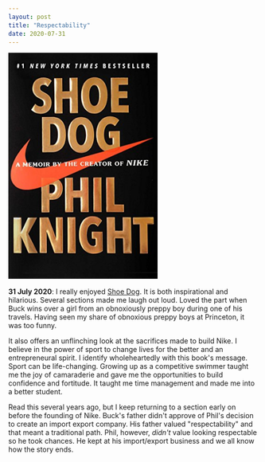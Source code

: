 ```yaml
---
layout: post
title: "Respectability"
date: 2020-07-31
---
```


<p><img src="/static/img/shoedog.jpg" width="300"/></p>

						
<p><b>31 July 2020</b>:  I really enjoyed <u>Shoe Dog</u>.  It is both inspirational and hilarious.
			Several sections made me laugh out loud.  Loved the part when Buck wins over a girl from an obnoxiously
			preppy boy during one of his travels.  Having seen my share of obnoxious preppy boys at Princeton, it was too funny.
</p>
		
<p>
			It also offers an unflinching look at the sacrifices made to 
			build Nike.  I believe in the power of sport to change lives for the better and an 
			entrepreneural spirit.  I identify wholeheartedly with this book's message.  Sport can be life-changing.  
			Growing up as a competitive swimmer taught me the joy of camaraderie and gave me the opportunities
			to build confidence and fortitude. It taught me time management and made me into a better student.  
		</p>

<p> Read this several years ago, but I keep returning to a section early on before the founding of Nike.  Buck's
			father didn't approve of Phil's decision to create an import export company.
			His father valued "respectability" and that meant a traditional path.  
			Phil, however, <em>didn't</em> value looking respectable so he took chances.  He kept at his import/export business 
			and we all know how the story ends. 
</p>
	
